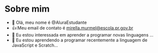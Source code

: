 # Sobre mim

- 👋 Olá, meu nome é @AluraEstudante
- 👍:Meu email de contato é mirella.murmel@escola.pr.gov.br
- 👀 Eu estou interessada em aprender a programar novas linguagens ...
- 🌱 Eu estou aprendendo a programar recentemente a linguagem de JavaScript e Scratch...

